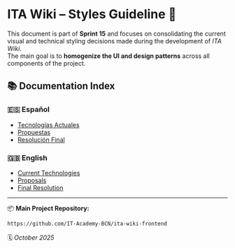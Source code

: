 #   ITA Wiki – Styles Guideline  🎨

This document is part of **Sprint 15** and focuses on consolidating the current visual and technical styling decisions made during the development of *ITA Wiki*.  
The main goal is to **homogenize the UI and design patterns** across all components of the project.  

## 📚 Documentation Index

### 🇪🇸 Español
- [Tecnologías Actuales](docs/es/tecnologias_actuales.md)
- [Propuestas](docs/es/propuestas.md)
- [Resolución Final](docs/es/resolucion.md)

### 🇬🇧 English
- [Current Technologies](docs/en/current_technologies.md)
- [Proposals](docs/en/proposals.md)
- [Final Resolution](docs/en/resolution.md)

---

 📦 **Main Project Repository:**  
 ```bash
https://github.com/IT-Academy-BCN/ita-wiki-frontend
```

🗓️ *October 2025*










